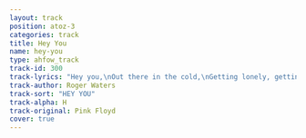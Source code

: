 ```yaml
---
layout: track
position: atoz-3
categories: track
title: Hey You
name: hey-you
type: ahfow_track
track-id: 300
track-lyrics: "Hey you,\nOut there in the cold,\nGetting lonely, getting old,\nCan you feel me?\nHey you,\nStanding in the aisle,\nWith itchy feet and fading smile,\nCan you feel me?\nHey you,\nDon't help them to bury the light.\nDon't give in without a fight.\n\nHey you,\nOut there on your own,\nSitting naked by the phone,\nWould you touch me?\nHey you,\nWith your ear against the wall,\nWaiting for someone to call out,\nWould you touch me?\nHey you,\nWould you help me to carry the stone?\nOpen your heart, I'm coming home.\n\nBut it was only fantasy.\nThe wall was too high, as you can see.\nNo matter how he tried he could not break free.\nAnd the worms ate into his brain.\n\nHey you,\nOut there on the road,\nAlways doing what you're told,\nCan you help me?\nHey you,\nOut there beyond the wall,\nBreaking bottles in the hall,\nCan you help me?\nHey you,\nDon't tell me there's no hope at all.\nTogether we stand, divided we fall."
track-author: Roger Waters
track-sort: "HEY YOU"
track-alpha: H
track-original: Pink Floyd
cover: true
---
```

